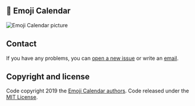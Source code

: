 ## 📅 Emoji Calendar
![Emoji Calendar picture](https://gitlab.com/tophackr/emojicalendar/uploads/e892feded3ce72b04799f52f26ad360f/emojicalendar.png)

## Contact
If you have any problems, you can [open a new issue](https://gitlab.com/tophackr/MJV/issues/new) or write an [email](mailto:tophackr@icloud.com).

## Copyright and license
Code copyright 2019 the [Emoji Calendar authors](https://gitlab.com/tophackr/emojicalendar/-/graphs/master). Code released under the [MIT License](https://gitlab.com/tophackr/emojicalendar/blob/master/LICENSE).